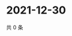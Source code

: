 # 2021-12-30

共 0 条

<!-- BEGIN WEIBO -->
<!-- 最后更新时间 Thu Dec 30 2021 06:00:58 GMT+0800 (China Standard Time) -->

<!-- END WEIBO -->
